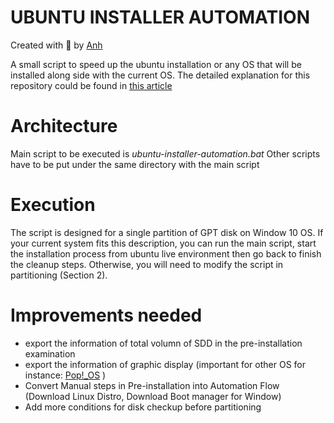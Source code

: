 # UBUNTU INSTALLER AUTOMATION
Created with :blue_heart: by <a href="https://www.linkedin.com/in/anh-nguyen2/">Anh</a>  

A small script to speed up the ubuntu installation or any OS that will be installed along side with the current OS. The detailed explanation for this repository could be found in <a href="https://escapingpill.wordpress.com/2020/03/19/install-ubuntu-linux-without-usb/#toc">this article</a>  

# Architecture
Main script to be executed is *ubuntu-installer-automation.bat*
Other scripts have to be put under the same directory with the main script

# Execution
The script is designed for a single partition of GPT disk on Window 10 OS. If your current system fits this description, you can run the main script, start the installation process from ubuntu live environment then go back to finish the cleanup steps. Otherwise, you will need to modify the script in partitioning (Section 2).

# Improvements needed
* export the information of total volumn of SDD in the pre-installation examination
* export the information of graphic display (important for other OS for instance: <a href="https://pop.system76.com/">Pop!_OS</a> )
* Convert Manual steps in Pre-installation into Automation Flow (Download Linux Distro, Download Boot manager for Window)
* Add more conditions for disk checkup before partitioning




